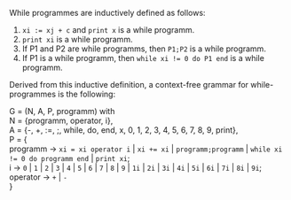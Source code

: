 While programmes are inductively defined as follows:
1. ```xi := xj + c``` and ```print x``` is a while programm.
2. ``print xi`` is a while programm.
3. If P1 and P2 are while programms, then ```P1;P2``` is a while programm.
4. If P1 is a while programm, then ```while xi != 0 do P1 end``` is a while programm.

Derived from this inductive definition, a context-free grammar for while-programmes is the following:

G = (N, A, P, programm) with <br>
N = {programm, operator, i},<br> 
A = {-, +, :=, ;, while, do, end, x, 0, 1, 2, 3, 4, 5, 6, 7, 8, 9, print},<br> 
P = {<br>
programm -> ```xi = xi operator i``` | ```xi += xi``` | ```programm;programm``` | ```while xi != 0 do programm end``` | ```print xi```; <br>
i -> ```0``` | ```1``` | ```2``` | ```3``` | ```4``` | ```5``` | ```6``` | ```7``` | ```8``` | ```9``` | ```1i``` | ```2i``` | ```3i``` | ```4i``` | ```5i``` | ```6i``` | ```7i``` | ```8i``` | ```9i```;<br>
operator -> ```+``` | ```-```
<br>}
